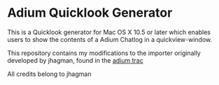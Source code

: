 # Adium Quicklook Generator #

This is a Quicklook generator for Mac OS X 10.5 or later which enables users to show the contents of a Adium Chatlog in a quickview-window.

This repository contains my modifications to the importer originally developed by jhagman, found in the [adium trac](http://trac.adium.im/ticket/7250)

All credits belong to jhagman
